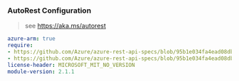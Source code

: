 ### AutoRest Configuration

> see https://aka.ms/autorest

``` yaml
azure-arm: true
require:
- https://github.com/Azure/azure-rest-api-specs/blob/95b1e034fa4ead08dbb551a3bf93a74c76152fe6/specification/netapp/resource-manager/readme.md
- https://github.com/Azure/azure-rest-api-specs/blob/95b1e034fa4ead08dbb551a3bf93a74c76152fe6/specification/netapp/resource-manager/readme.go.md
license-header: MICROSOFT_MIT_NO_VERSION
module-version: 2.1.1

```